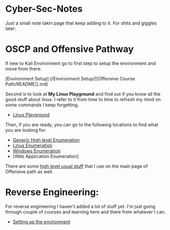 # Cyber-Sec-Notes

Just a small note takin page that keep adding to it. For shits and giggles later:

# OSCP and Offensive Pathway

If new to Kali Environment go to first step to setup the environment and move from there.

[Environment Setup] (/Environment Setup/[[Offensive Course Path/README]].md)

Second is to look at **My Linux Playground** and find out if you know all the good stuff about linux. I refer to it from time to time to refresh my mind on some commands I keep forgetting.

- [Linux Playground](/Offensive%20Course%20Path/linux-playground.md)

Then, if you are ready, you can go to the following locations to find what you are looking for:

- [Generic High level Enumeration](/Offensive%20Course%20Path/enumeration.md)
- [Linux Enumeration](/Offensive%20Course%20Path/enumeration-linux.md)
- [Windows Enumeration](/Offensive%20Course%20Path/enumeration-windows.md)
- [Web Application Enumeration]

There are some [high level usual stuff](/Offensive%20Course%20Path/README.md) that I use on the main page of Offensive path as well.

# Reverse Engineering:

For reverse engineering I haven't added a lot of stuff yet. I'm just going through couple of courses and learning here and there from whatever I can.

- [Setting up the environment](/Reverse%20Engineering/README.md)

